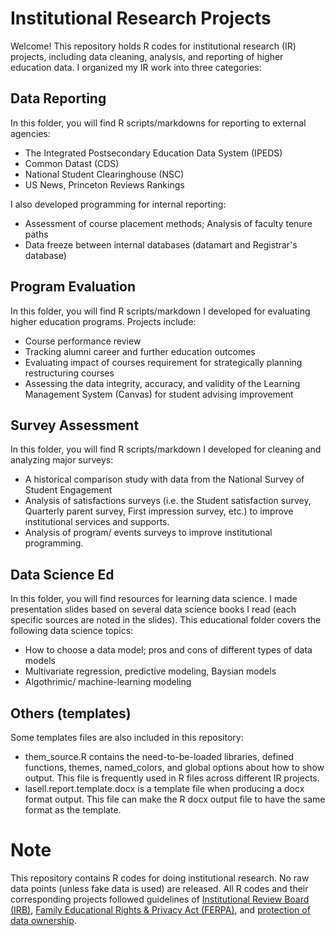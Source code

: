 # Institutional Research Projects
Welcome! This repository holds R codes for institutional research (IR) projects, including data cleaning, analysis, and reporting of higher education data. I organized my IR work into three categories: 

## Data Reporting
In this folder, you will find R scripts/markdowns for reporting to external agencies:
- The Integrated Postsecondary Education Data System (IPEDS)
- Common Datast (CDS)
- National Student Clearinghouse (NSC)
- US News, Princeton Reviews Rankings

I also developed programming for internal reporting:
- Assessment of course placement methods; Analysis of faculty tenure paths
- Data freeze between internal databases (datamart and Registrar's database)

## Program Evaluation
In this folder, you will find R scripts/markdown I developed for evaluating higher education programs. Projects include:
- Course performance review
- Tracking alumni career and further education outcomes
- Evaluating impact of courses requirement for strategically planning restructuring courses
- Assessing the data integrity, accuracy, and validity of the Learning Management System (Canvas) for student advising improvement

## Survey Assessment
In this folder, you will find R scripts/markdown I developed for cleaning and analyzing major surveys:
- A historical comparison study with data from the National Survey of Student Engagement
- Analysis of satisfactions surveys (i.e. the Student satisfaction survey, Quarterly parent survey, First impression survey, etc.) to improve institutional services and supports.
- Analysis of program/ events surveys to improve institutional programming. 

## Data Science Ed
In this folder, you will find resources for learning data science. I made presentation slides based on several data science books I read (each specific sources are noted in the slides). This educational folder covers the following data science topics:
- How to choose a data model; pros and cons of different types of data models
- Multivariate regression, predictive modeling, Baysian models
- Algothrimic/ machine-learning modeling

## Others (templates)
Some templates files are also included in this repository:

- them_source.R contains the need-to-be-loaded libraries, defined functions, themes, named_colors, and global options about how to show output. This file is frequently used in R files across different IR projects. 
- lasell.report.template.docx is a template file when producing a docx format output. This file can make the R docx output file to have the same format as the template. 

# Note
This repository contains R codes for doing institutional research. No raw data points (unless fake data is used) are released. All R codes and their corresponding projects followed guidelines of [Institutional Review Board (IRB)](https://irb.research.chop.edu/criteria-irb-approval), [Family Educational Rights & Privacy Act (FERPA)](https://www.jhsph.edu/offices-and-services/student-affairs/ferpa.html#:~:text=What%20is%20FERPA%3F,of%20information%20from%20the%20records.), and [protection of data ownership](https://www.techopedia.com/definition/29059/data-ownership#:~:text=Explains%20Data%20Ownership-,What%20Does%20Data%20Ownership%20Mean%3F,implemented%20by%20the%20data%20owner.).
